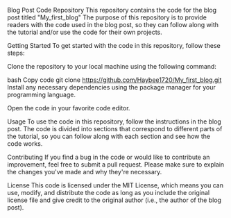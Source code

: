 Blog Post Code Repository
This repository contains the code for the blog post titled "My_first_blog" The purpose of this repository is to provide readers with the code used in the blog post, so they can follow along with the tutorial and/or use the code for their own projects.

Getting Started
To get started with the code in this repository, follow these steps:

Clone the repository to your local machine using the following command:

bash
Copy code
git clone https://github.com/Haybee1720/My_first_blog.git
Install any necessary dependencies using the package manager for your programming language.

Open the code in your favorite code editor.

Usage
To use the code in this repository, follow the instructions in the blog post. The code is divided into sections that correspond to different parts of the tutorial, so you can follow along with each section and see how the code works.

Contributing
If you find a bug in the code or would like to contribute an improvement, feel free to submit a pull request. Please make sure to explain the changes you've made and why they're necessary.

License
This code is licensed under the MIT License, which means you can use, modify, and distribute the code as long as you include the original license file and give credit to the original author (i.e., the author of the blog post).




